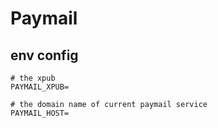 # Paymail

## env config

```
# the xpub
PAYMAIL_XPUB=

# the domain name of current paymail service
PAYMAIL_HOST=
```